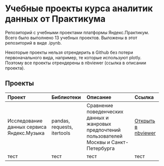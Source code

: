 # Учебные проекты курса аналитик данных от Практикума
Репозиторий с учебными проектами платформы Яндекс.Практикум. Всего было выполнено 13 учебных проектов. Выложены в этот репозиторий в виде .ipynb. 

Некоторые проекты нельзя отрендерить в Github без потери первоначального вида, например, те которые используют plotly. Поэтому все проекты отрендерены в nbviewer (ссылка в описании проекта).

## Проекты
| Проект | Библиотеки | Описание | Ссылка |
| :-- | :-- | :-- | :-- |
| Исследование данных сервиса Яндекс.Музыка | pandas, requests, itertools | Сравнение поведенческих данных и жанровых предпочтений пользователей Москвы и Санкт-Петербурга | [Открыть в nbviewer](https://nbviewer.org/github/liveworkdie/study-projects/blob/main/01-yandex-music.ipynb)|
|тест | тест | тест | тест |
